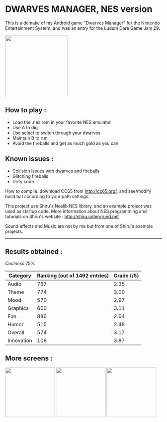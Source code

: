 
DWARVES MANAGER, NES version
============================

This is a demake of my Android game "Dwarves Manager" for the Nintendo Entertainment System, and was an entry for the Ludum Dare Game Jam 29.

<a href="url"><img src="https://raw.github.com/Khopa/DwarvesManagerNES/master/dwn1.png" align="center" height="200"></a>

How to play :
-------------
- Load the .nes rom in your favorite NES emulator
- Use A to dig
- Use select to switch through your dwarves
- Maintain B to run
- Avoid the fireballs and get as much gold as you can

Known issues :
--------------
- Collision issues with dwarves and fireballs
- Glitching fireballs
- Dirty code

How to compile: download CC65 from http://cc65.org/, and see/modify build.bat according to your path settings.

This project use Shiru's Neslib NES library, and an example project was used as startup code.
More information about NES programming and tutorials on Shiru's website : http://shiru.untergrund.net

Sound effects and Music are not by me but from one of Shiru's example projects.

***

Results obtained : 
------------------

*Coolness*	75%

| Category    | Ranking (out of 1492 entries)   | Grade (/5) |
| ----------- | ------------------------------- | ---------- |
|	Audio	      | 757                             | 2.35       |
|	Theme	      | 774                             | 3.00       |
|	Mood	      | 570                             | 2.97       |
|	Graphics    | 600                             | 3.11       |
|	Fun	        | 886                             | 2.64       |
|	Humor	      | 515                             | 2.48       |
|	Overall	    | 574                             | 3.17       |
|	Innovation  | 106                             | 3.87       |

More screens :
--------------

<a href="url"><img src="https://raw.github.com/Khopa/DwarvesManagerNES/master/dwn2.png" align="left" height="160"></a>
<a href="url"><img src="https://raw.github.com/Khopa/DwarvesManagerNES/master/dwn3.png" align="left" height="160"></a>
<a href="url"><img src="https://raw.github.com/Khopa/DwarvesManagerNES/master/dwn4.png" align="left" height="160"></a>




